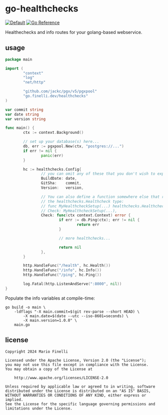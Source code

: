 # go-healthchecks

[![Default](https://github.com/mfinelli/go-healthchecks/actions/workflows/default.yml/badge.svg)](https://github.com/mfinelli/go-healthchecks/actions/workflows/default.yml)
[![Go Reference](https://pkg.go.dev/badge/go.finelli.dev/healthchecks.svg)](https://pkg.go.dev/go.finelli.dev/healthchecks)

Healthechecks and info routes for your golang-based webservice.

## usage

```go
package main

import (
        "context"
        "log"
        "net/http"

        "github.com/jackc/pgx/v5/pgxpool"
        "go.finelli.dev/healthchecks"
)

var commit string
var date string
var version string

func main() {
        ctx := context.Background()

        // set up your database(s) here...
        db, err := pgxpool.New(ctx, "postgres://...")
        if err != nil {
                panic(err)
        }

        hc := healthchecks.Config{
                // you can omit any of these that you don't wish to expose
                BuildDate: date,
                GitSha:    commit,
                Version:   version,

                // You can also define a function somewhere else that returns
                // the healthchecks.Healthcheck type:
                // func MyHealthcheckSetup(...) healthchecks.Healthcheck {}
                // Check: MyHealthcheckSetup(...),
                Check: func(ctx context.Context) error {
                        if err := db.Ping(ctx); err != nil {
                                return err
                        }

                        // more healthchecks...

                        return nil
                },
        }

        http.HandleFunc("/health", hc.Health())
        http.HandleFunc("/info", hc.Info())
        http.HandleFunc("/ping", hc.Ping())

        log.Fatal(http.ListenAndServe(":8000", nil))
}
```

Populate the info variables at compile-time:

```shell
go build -o main \
    -ldflags "-X main.commit=$(git rev-parse --short HEAD) \
        -X main.date=$(date --utc --iso-8601=seconds) \
        -X main.version=1.0.0" \
    main.go
```

## license

```
Copyright 2024 Mario Finelli

Licensed under the Apache License, Version 2.0 (the "License");
you may not use this file except in compliance with the License.
You may obtain a copy of the License at

    http://www.apache.org/licenses/LICENSE-2.0

Unless required by applicable law or agreed to in writing, software
distributed under the License is distributed on an "AS IS" BASIS,
WITHOUT WARRANTIES OR CONDITIONS OF ANY KIND, either express or implied.
See the License for the specific language governing permissions and
limitations under the License.
```
